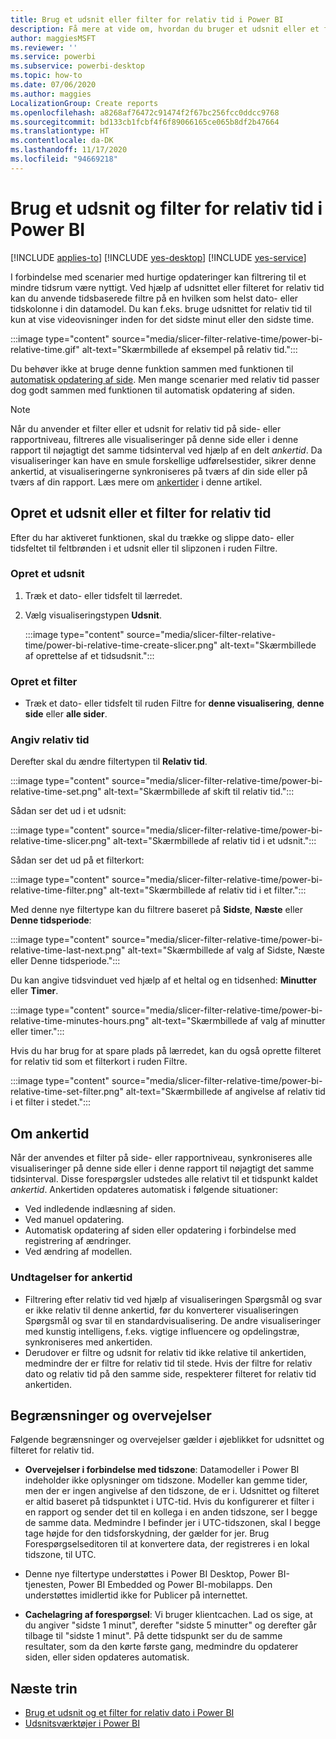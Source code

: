 ```yaml
---
title: Brug et udsnit eller filter for relativ tid i Power BI
description: Få mere at vide om, hvordan du bruger et udsnit eller et filter til at begrænse relative tidsintervaller i Power BI.
author: maggiesMSFT
ms.reviewer: ''
ms.service: powerbi
ms.subservice: powerbi-desktop
ms.topic: how-to
ms.date: 07/06/2020
ms.author: maggies
LocalizationGroup: Create reports
ms.openlocfilehash: a8268af76472c91474f2f67bc256fcc0ddcc9768
ms.sourcegitcommit: bd133cb1fcbf4f6f89066165ce065b8df2b47664
ms.translationtype: HT
ms.contentlocale: da-DK
ms.lasthandoff: 11/17/2020
ms.locfileid: "94669218"
---
```

# <a name="use-a-relative-time-slicer-and-filter-in-power-bi"></a>Brug et udsnit og filter for relativ tid i Power BI

[!INCLUDE [applies-to](../includes/applies-to.md)] [!INCLUDE [yes-desktop](../includes/yes-desktop.md)] [!INCLUDE [yes-service](../includes/yes-service.md)]

I forbindelse med scenarier med hurtige opdateringer kan filtrering til et mindre tidsrum være nyttigt. Ved hjælp af udsnittet eller filteret for relativ tid kan du anvende tidsbaserede filtre på en hvilken som helst dato- eller tidskolonne i din datamodel. Du kan f.eks. bruge udsnittet for relativ tid til kun at vise videovisninger inden for det sidste minut eller den sidste time. 

:::image type="content" source="media/slicer-filter-relative-time/power-bi-relative-time.gif" alt-text="Skærmbillede af eksempel på relativ tid.":::

Du behøver ikke at bruge denne funktion sammen med funktionen til [automatisk opdatering af side](../create-reports/desktop-automatic-page-refresh.md). Men mange scenarier med relativ tid passer dog godt sammen med funktionen til automatisk opdatering af siden.  

> [!NOTE]
> Når du anvender et filter eller et udsnit for relativ tid på side- eller rapportniveau, filtreres alle visualiseringer på denne side eller i denne rapport til nøjagtigt det samme tidsinterval ved hjælp af en delt *ankertid*. Da visualiseringer kan have en smule forskellige udførelsestider, sikrer denne ankertid, at visualiseringerne synkroniseres på tværs af din side eller på tværs af din rapport. Læs mere om [ankertider](#understanding-anchor-time) i denne artikel.

## <a name="create-a-relative-time-slicer-or-filter"></a>Opret et udsnit eller et filter for relativ tid

Efter du har aktiveret funktionen, skal du trække og slippe dato- eller tidsfeltet til feltbrønden i et udsnit eller til slipzonen i ruden Filtre. 

### <a name="create-a-slicer"></a>Opret et udsnit

1. Træk et dato- eller tidsfelt til lærredet.

2. Vælg visualiseringstypen **Udsnit**.

    :::image type="content" source="media/slicer-filter-relative-time/power-bi-relative-time-create-slicer.png" alt-text="Skærmbillede af oprettelse af et tidsudsnit.":::

### <a name="create-a-filter"></a>Opret et filter
 
- Træk et dato- eller tidsfelt til ruden Filtre for **denne visualisering**, **denne side** eller **alle sider**.

### <a name="set-relative-time"></a>Angiv relativ tid 

Derefter skal du ændre filtertypen til **Relativ tid**.

:::image type="content" source="media/slicer-filter-relative-time/power-bi-relative-time-set.png" alt-text="Skærmbillede af skift til relativ tid.":::
 
Sådan ser det ud i et udsnit:

:::image type="content" source="media/slicer-filter-relative-time/power-bi-relative-time-slicer.png" alt-text="Skærmbillede af relativ tid i et udsnit.":::

Sådan ser det ud på et filterkort: 

:::image type="content" source="media/slicer-filter-relative-time/power-bi-relative-time-filter.png" alt-text="Skærmbillede af relativ tid i et filter.":::
 
Med denne nye filtertype kan du filtrere baseret på **Sidste**, **Næste** eller **Denne tidsperiode**: 

:::image type="content" source="media/slicer-filter-relative-time/power-bi-relative-time-last-next.png" alt-text="Skærmbillede af valg af Sidste, Næste eller Denne tidsperiode.":::
 
Du kan angive tidsvinduet ved hjælp af et heltal og en tidsenhed: **Minutter** eller **Timer**.
 
:::image type="content" source="media/slicer-filter-relative-time/power-bi-relative-time-minutes-hours.png" alt-text="Skærmbillede af valg af minutter eller timer.":::

Hvis du har brug for at spare plads på lærredet, kan du også oprette filteret for relativ tid som et filterkort i ruden Filtre.

:::image type="content" source="media/slicer-filter-relative-time/power-bi-relative-time-set-filter.png" alt-text="Skærmbillede af angivelse af relativ tid i et filter i stedet.":::
 
## <a name="understanding-anchor-time"></a>Om ankertid

Når der anvendes et filter på side- eller rapportniveau, synkroniseres alle visualiseringer på denne side eller i denne rapport til nøjagtigt det samme tidsinterval. Disse forespørgsler udstedes alle relativt til et tidspunkt kaldet *ankertid*. Ankertiden opdateres automatisk i følgende situationer:

- Ved indledende indlæsning af siden.
- Ved manuel opdatering.
- Automatisk opdatering af siden eller opdatering i forbindelse med registrering af ændringer.
- Ved ændring af modellen.

### <a name="anchor-time-exceptions"></a>Undtagelser for ankertid

- Filtrering efter relativ tid ved hjælp af visualiseringen Spørgsmål og svar er ikke relativ til denne ankertid, før du konverterer visualiseringen Spørgsmål og svar til en standardvisualisering. De andre visualiseringer med kunstig intelligens, f.eks. vigtige influencere og opdelingstræ, synkroniseres med ankertiden. 
- Derudover er filtre og udsnit for relativ tid ikke relative til ankertiden, medmindre der er filtre for relativ tid til stede. Hvis der filtre for relativ dato og relativ tid på den samme side, respekterer filteret for relativ tid ankertiden.

## <a name="limitations-and-considerations"></a>Begrænsninger og overvejelser

Følgende begrænsninger og overvejelser gælder i øjeblikket for udsnittet og filteret for relativ tid.

- **Overvejelser i forbindelse med tidszone**: Datamodeller i Power BI indeholder ikke oplysninger om tidszone. Modeller kan gemme tider, men der er ingen angivelse af den tidszone, de er i. Udsnittet og filteret er altid baseret på tidspunktet i UTC-tid. Hvis du konfigurerer et filter i en rapport og sender det til en kollega i en anden tidszone, ser I begge de samme data. Medmindre I befinder jer i UTC-tidszonen, skal I begge tage højde for den tidsforskydning, der gælder for jer. Brug Forespørgselseditoren til at konvertere data, der registreres i en lokal tidszone, til UTC.
- Denne nye filtertype understøttes i Power BI Desktop, Power BI-tjenesten, Power BI Embedded og Power BI-mobilapps. Den understøttes imidlertid ikke for Publicer på internettet.

- **Cachelagring af forespørgsel**: Vi bruger klientcachen. Lad os sige, at du angiver "sidste 1 minut", derefter "sidste 5 minutter" og derefter går tilbage til "sidste 1 minut". På dette tidspunkt ser du de samme resultater, som da den kørte første gang, medmindre du opdaterer siden, eller siden opdateres automatisk.

## <a name="next-steps"></a>Næste trin

- [Brug et udsnit og et filter for relativ dato i Power BI](../visuals/desktop-slicer-filter-date-range.md)
- [Udsnitsværktøjer i Power BI](../visuals/power-bi-visualization-slicers.md)
